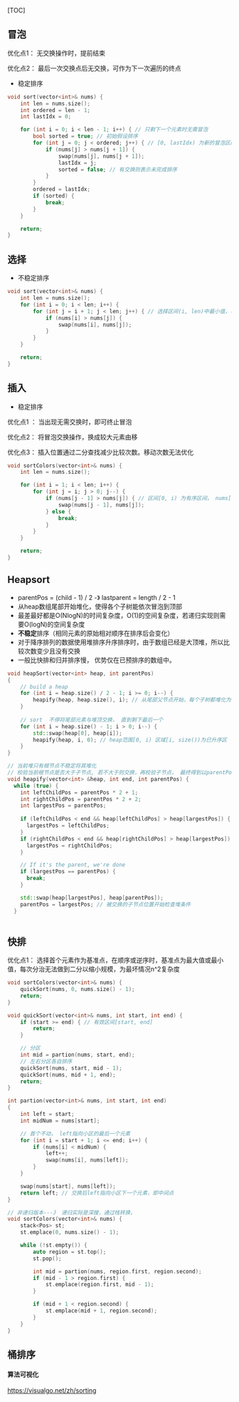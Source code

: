 [TOC]

## 冒泡

优化点1： 无交换操作时，提前结束

优化点2： 最后一次交换点后无交换，可作为下一次遍历的终点

+ 稳定排序

```c++
void sort(vector<int>& nums) {
    int len = nums.size();
    int ordered = len - 1;
    int lastIdx = 0;

    for (int i = 0; i < len - 1; i++) { // 只剩下一个元素时无需冒泡
        bool sorted = true; // 初始假设排序            
        for (int j = 0; j < ordered; j++) { // [0, lastIdx) 为新的冒泡区间, lastIdx为最后一次交换点
            if (nums[j] > nums[j + 1]) {
                swap(nums[j], nums[j + 1]);
                lastIdx = j;
                sorted = false; // 有交换则表示未完成排序
            }
        }
        ordered = lastIdx;
        if (sorted) {
            break;
        }
    }

    return;
}
```

## 选择

+ 不稳定排序

```c++
void sort(vector<int>& nums) {
    int len = nums.size();
    for (int i = 0; i < len; i++) {               
        for (int j = i + 1; j < len; j++) { // 选择区间(i, len)中最小值，与nums[i]交换
            if (nums[i] > nums[j]) {
                swap(nums[i], nums[j]);
            }
        }
    }

    return;
}
```

## 插入

+ 稳定排序

优化点1 ： 当出现无需交换时，即可终止冒泡

优化点2： 将冒泡交换操作，换成较大元素由移

优化点3： 插入位置通过二分查找减少比较次数。移动次数无法优化

```c++
void sortColors(vector<int>& nums) {
    int len = nums.size();

    for (int i = 1; i < len; i++) {
        for (int j = i; j > 0; j--) {
            if (nums[j - 1] > nums[j]) { // 区间[0, i) 为有序区间， nums[i] 从右往左依次冒泡至合适位置（实际可二分找右边界）
                swap(nums[j - 1], nums[j]);
            } else {
                break;
            }
        }
    }

    return;
}
```



## Heapsort

+ parentPos = (child - 1) / 2 -》 lastparent = length / 2 - 1
+ 从heap数组尾部开始堆化，使得各个子树能依次冒泡到顶部
+ 最差最好都是O(NlogN)的时间复杂度，O(1)的空间复杂度，若递归实现则需要O(logN)的空间复杂度
+ **不稳定**排序（相同元素的原始相对顺序在排序后会变化）
+ 对于降序排列的数据使用堆排序升序排序时，由于数组已经是大顶堆，所以比较次数变少且没有交换
+ 一般比快排和归并排序慢， 优势仅在已预排序的数组中。 



```c++
void heapSort(vector<int> heap, int parentPos)
{
    // build a heap
    for (int i = heap.size() / 2 - 1; i >= 0; i--) {
        heapify(heap, heap.size(), i); // 从尾部父节点开始，每个子树都堆化为最大堆，直到遍历到根节点
    }
    
    // sort  不停将尾部元素与堆顶交换， 直到剩下最后一个
 	for (int i = heap.size() - 1; i > 0; i--) {
        std::swap(heap[0], heap[i]);
        heapify(heap, i, 0); // heap范围[0, i) 区域[i, size())为已升序区
    }
}

// 当前堆只有根节点不稳定将其堆化
// 校验当前根节点是否大于子节点, 若不大于则交换，再校验子节点， 最终得到以parentPos为根节点的最大堆， O(logn)
void heapify(vector<int> &heap, int end, int parentPos) {
  while (true) {
    int leftChildPos = parentPos * 2 + 1;
    int rightChildPos = parentPos * 2 + 2;
 	int largestPos = parentPos;
      
    if (leftChildPos < end && heap[leftChildPos] > heap[largestPos]) { // 这里要去最大值，因此与largestPos比较
      largestPos = leftChildPos;
    }
    if (rightChildPos < end && heap[rightChildPos] > heap[largestPos]) {
      largestPos = rightChildPos;
    }

    // If it's the parent, we're done
    if (largestPos == parentPos) {
      break;
    }

    std::swap(heap[largestPos], heap[parentPos]);
    parentPos = largestPos; // 被交换的子节点位置开始检查堆条件
  }
	
```

> [Heapsort]: Heapsort–Algorithm,SourceCode,TimeComplexity
>
> 

## 快排

优化点1： 选择首个元素作为基准点，在顺序或逆序时，基准点为最大值或最小值，每次分治无法做到二分以缩小规模，为最坏情况n^2复杂度

```c++
void sortColors(vector<int>& nums) {
    quickSort(nums, 0, nums.size() - 1);
    return;
}

void quickSort(vector<int>& nums, int start, int end) {
    if (start >= end) { // 有效区间[start, end]
        return;
    }

    // 分区
    int mid = partion(nums, start, end);
    // 左右分区各自排序
    quickSort(nums, start, mid - 1);
    quickSort(nums, mid + 1, end);
    return;
}

int partion(vector<int>& nums, int start, int end)
{
    int left = start;
    int midNum = nums[start];

    // 首个不动， left指向小区的最后一个元素
    for (int i = start + 1; i <= end; i++) {
        if (nums[i] < midNum) {
            left++;
            swap(nums[i], nums[left]);
        }
    }

    swap(nums[start], nums[left]);
    return left; // 交换后left指向小区下一个元素，即中间点
}

// 非递归版本---》 递归实际是深搜，通过栈转换，
void sortColors(vector<int>& nums) {
    stack<Pos> st;
    st.emplace(0, nums.size() - 1);

    while (!st.empty()) {
        auto region = st.top();
        st.pop();

        int mid = partion(nums, region.first, region.second);
        if (mid - 1 > region.first) {
            st.emplace(region.first, mid - 1);
        }

        if (mid + 1 < region.second) {
            st.emplace(mid + 1, region.second);
        }
    }
}
```



## 桶排序





#### 算法可视化

https://visualgo.net/zh/sorting
